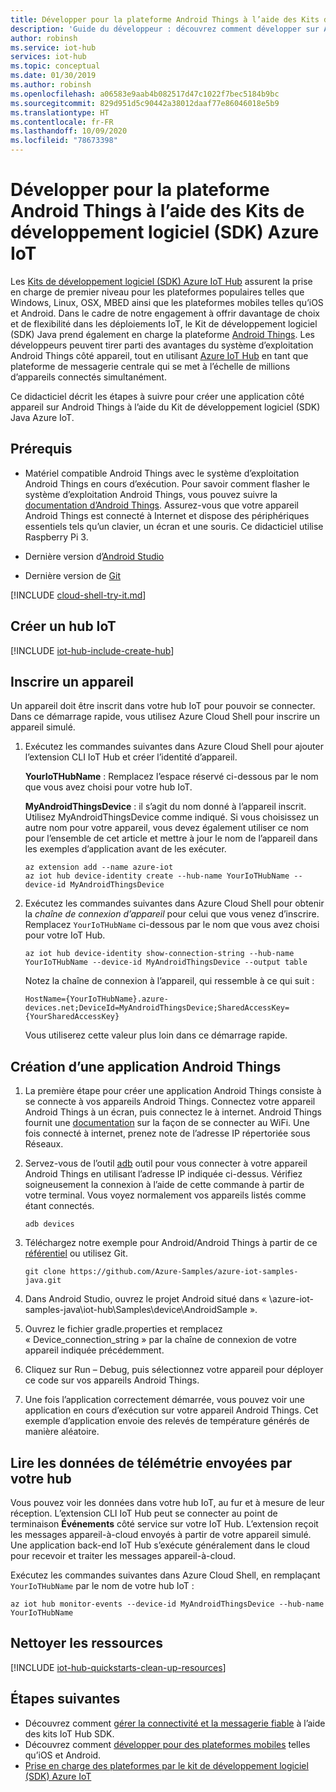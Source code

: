 ```yaml
---
title: Développer pour la plateforme Android Things à l’aide des Kits de développement logiciel (SDK) Azure IoT | Microsoft Docs
description: 'Guide du développeur : découvrez comment développer sur Android Things à l’aide des Kits de développement logiciel (SDK) Azure IoT Hub.'
author: robinsh
ms.service: iot-hub
services: iot-hub
ms.topic: conceptual
ms.date: 01/30/2019
ms.author: robinsh
ms.openlocfilehash: a06583e9aab4b082517d47c1022f7bec5184b9bc
ms.sourcegitcommit: 829d951d5c90442a38012daaf77e86046018e5b9
ms.translationtype: HT
ms.contentlocale: fr-FR
ms.lasthandoff: 10/09/2020
ms.locfileid: "78673398"
---
```

# <a name="develop-for-android-things-platform-using-azure-iot-sdks"></a>Développer pour la plateforme Android Things à l’aide des Kits de développement logiciel (SDK) Azure IoT

Les [Kits de développement logiciel (SDK) Azure IoT Hub](https://docs.microsoft.com/azure/iot-hub/iot-hub-devguide-sdks) assurent la prise en charge de premier niveau pour les plateformes populaires telles que Windows, Linux, OSX, MBED ainsi que les plateformes mobiles telles qu’iOS et Android.  Dans le cadre de notre engagement à offrir davantage de choix et de flexibilité dans les déploiements IoT, le Kit de développement logiciel (SDK) Java prend également en charge la plateforme [Android Things](https://developer.android.com/things/).  Les développeurs peuvent tirer parti des avantages du système d’exploitation Android Things côté appareil, tout en utilisant [Azure IoT Hub](about-iot-hub.md) en tant que plateforme de messagerie centrale qui se met à l’échelle de millions d’appareils connectés simultanément.

Ce didacticiel décrit les étapes à suivre pour créer une application côté appareil sur Android Things à l’aide du Kit de développement logiciel (SDK) Java Azure IoT.

## <a name="prerequisites"></a>Prérequis

* Matériel compatible Android Things avec le système d’exploitation Android Things en cours d’exécution.  Pour savoir comment flasher le système d’exploitation Android Things, vous pouvez suivre la [documentation d’Android Things](https://developer.android.com/things/get-started/kits#flash-at).  Assurez-vous que votre appareil Android Things est connecté à Internet et dispose des périphériques essentiels tels qu’un clavier, un écran et une souris.  Ce didacticiel utilise Raspberry Pi 3.

* Dernière version d’[Android Studio](https://developer.android.com/studio/)

* Dernière version de [Git](https://git-scm.com/)

[!INCLUDE [cloud-shell-try-it.md](../../includes/cloud-shell-try-it.md)]

## <a name="create-an-iot-hub"></a>Créer un hub IoT

[!INCLUDE [iot-hub-include-create-hub](../../includes/iot-hub-include-create-hub.md)]

## <a name="register-a-device"></a>Inscrire un appareil

Un appareil doit être inscrit dans votre hub IoT pour pouvoir se connecter. Dans ce démarrage rapide, vous utilisez Azure Cloud Shell pour inscrire un appareil simulé.

1. Exécutez les commandes suivantes dans Azure Cloud Shell pour ajouter l’extension CLI IoT Hub et créer l’identité d’appareil.

   **YourIoTHubName** : Remplacez l’espace réservé ci-dessous par le nom que vous avez choisi pour votre hub IoT.

   **MyAndroidThingsDevice** : il s’agit du nom donné à l’appareil inscrit. Utilisez MyAndroidThingsDevice comme indiqué. Si vous choisissez un autre nom pour votre appareil, vous devez également utiliser ce nom pour l’ensemble de cet article et mettre à jour le nom de l’appareil dans les exemples d’application avant de les exécuter.

    ```azurecli-interactive
    az extension add --name azure-iot
    az iot hub device-identity create --hub-name YourIoTHubName --device-id MyAndroidThingsDevice
    ```

2. Exécutez les commandes suivantes dans Azure Cloud Shell pour obtenir la *chaîne de connexion d’appareil* pour celui que vous venez d’inscrire. Remplacez `YourIoTHubName` ci-dessous par le nom que vous avez choisi pour votre IoT Hub.

    ```azurecli-interactive
    az iot hub device-identity show-connection-string --hub-name YourIoTHubName --device-id MyAndroidThingsDevice --output table
    ```

    Notez la chaîne de connexion à l’appareil, qui ressemble à ce qui suit :

   `HostName={YourIoTHubName}.azure-devices.net;DeviceId=MyAndroidThingsDevice;SharedAccessKey={YourSharedAccessKey}`

    Vous utiliserez cette valeur plus loin dans ce démarrage rapide.

## <a name="building-an-android-things-application"></a>Création d’une application Android Things

1. La première étape pour créer une application Android Things consiste à se connecte à vos appareils Android Things. Connectez votre appareil Android Things à un écran, puis connectez le à internet. Android Things fournit une [documentation](https://developer.android.com/things/get-started/kits) sur la façon de se connecter au WiFi. Une fois connecté à internet, prenez note de l’adresse IP répertoriée sous Réseaux.

2. Servez-vous de l’outil [adb](https://developer.android.com/studio/command-line/adb) outil pour vous connecter à votre appareil Android Things en utilisant l’adresse IP indiquée ci-dessus. Vérifiez soigneusement la connexion à l’aide de cette commande à partir de votre terminal. Vous voyez normalement vos appareils listés comme étant connectés.

   ```
   adb devices
   ```

3. Téléchargez notre exemple pour Android/Android Things à partir de ce [référentiel](https://github.com/Azure-Samples/azure-iot-samples-java) ou utilisez Git.

   ```
   git clone https://github.com/Azure-Samples/azure-iot-samples-java.git
   ```

4. Dans Android Studio, ouvrez le projet Android situé dans « \azure-iot-samples-java\iot-hub\Samples\device\AndroidSample ».

5. Ouvrez le fichier gradle.properties et remplacez « Device_connection_string » par la chaîne de connexion de votre appareil indiquée précédemment.
 
6. Cliquez sur Run – Debug, puis sélectionnez votre appareil pour déployer ce code sur vos appareils Android Things.

7. Une fois l’application correctement démarrée, vous pouvez voir une application en cours d’exécution sur votre appareil Android Things. Cet exemple d’application envoie des relevés de température générés de manière aléatoire.

## <a name="read-the-telemetry-from-your-hub"></a>Lire les données de télémétrie envoyées par votre hub

Vous pouvez voir les données dans votre hub IoT, au fur et à mesure de leur réception. L’extension CLI IoT Hub peut se connecter au point de terminaison **Événements** côté service sur votre IoT Hub. L’extension reçoit les messages appareil-à-cloud envoyés à partir de votre appareil simulé. Une application back-end IoT Hub s’exécute généralement dans le cloud pour recevoir et traiter les messages appareil-à-cloud.

Exécutez les commandes suivantes dans Azure Cloud Shell, en remplaçant `YourIoTHubName` par le nom de votre hub IoT :

```azurecli-interactive
az iot hub monitor-events --device-id MyAndroidThingsDevice --hub-name YourIoTHubName
```

## <a name="clean-up-resources"></a>Nettoyer les ressources

[!INCLUDE [iot-hub-quickstarts-clean-up-resources](../../includes/iot-hub-quickstarts-clean-up-resources.md)]

## <a name="next-steps"></a>Étapes suivantes

* Découvrez comment [gérer la connectivité et la messagerie fiable](iot-hub-reliability-features-in-sdks.md) à l’aide des kits IoT Hub SDK.
* Découvrez comment [développer pour des plateformes mobiles](iot-hub-how-to-develop-for-mobile-devices.md) telles qu’iOS et Android.
* [Prise en charge des plateformes par le kit de développement logiciel (SDK) Azure IoT](iot-hub-device-sdk-platform-support.md)
